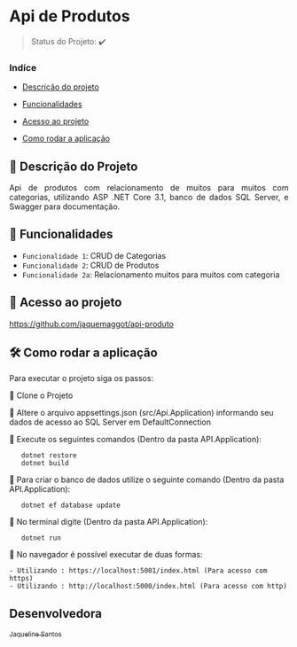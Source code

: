 # Api de Produtos

>Status do Projeto: :heavy_check_mark:

### Indíce 

* [Descrição do projeto](#descrição-do-projeto)

* [Funcionalidades](#funcionalidades)

* [Acesso ao projeto](#acesso-ao-projeto)

* [Como rodar a aplicação](#como-rodar-a-aplicação-arrow_forward)

## :scroll: Descrição do Projeto

<p align="justify">
  Api de produtos com relacionamento de muitos para muitos com categorias, utilizando ASP .NET Core 3.1, banco de dados SQL Server, e Swagger para documentação.
</p>

## :hammer: Funcionalidades
- `Funcionalidade 1`: CRUD de Categorias
- `Funcionalidade 2`: CRUD de Produtos
- `Funcionalidade 2a`: Relacionamento muitos para muitos com categoria

## 📁 Acesso ao projeto

https://github.com/jaquemaggot/api-produto

## 🛠️ Como rodar a aplicação

Para executar o projeto siga os passos:

:memo: Clone o Projeto

:memo: Altere o arquivo appsettings.json (src/Api.Application) informando seu dados de acesso ao SQL Server em DefaultConnection

:memo: Execute os seguintes comandos (Dentro da pasta API.Application):
       
       dotnet restore
       dotnet build

:memo: Para criar o banco de dados utilize o seguinte comando (Dentro da pasta API.Application):

       dotnet ef database update

:memo: No terminal digite (Dentro da pasta API.Application): 

       dotnet run

:memo: No navegador é possível executar de duas formas:

    - Utilizando : https://localhost:5001/index.html (Para acesso com https)
    - Utilizando : http://localhost:5000/index.html (Para acesso com http)

## Desenvolvedora
[<sub>Jaqueline Santos</sub>](https://github.com/jaquemaggot)




